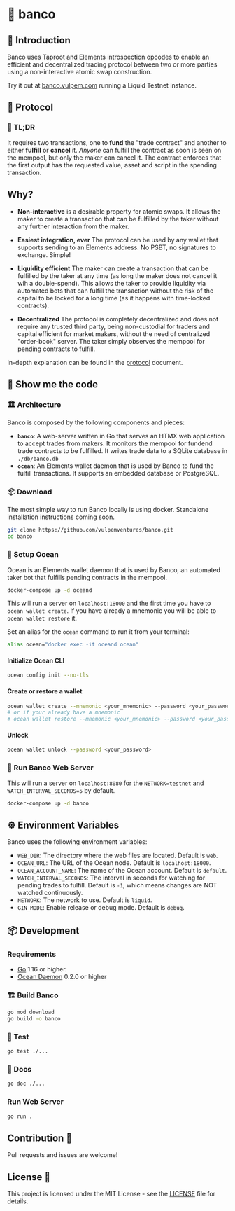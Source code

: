 # 🏦 banco

## 📖 Introduction

Banco uses Taproot and Elements introspection opcodes to enable an efficient and decentralized trading protocol between two or more parties using a non-interactive atomic swap construction.

Try it out at [banco.vulpem.com](https://banco.vulpem.com) running a Liquid Testnet instance.

## 🧿 Protocol

### 🍔 TL;DR

It requires two transactions, one to **fund** the "trade contract" and another to either **fulfill** or **cancel** it.
*Anyone* can fulfill the contract as soon is seen on the mempool, but only the maker can cancel it.
The contract enforces that the first output has the requested value, asset and script in the spending transaction.

## Why?

- **Non-interactive** is a desirable property for atomic swaps. It allows the maker to create a transaction that can be fulfilled by the taker without any further interaction from the maker.

- **Easiest integration, ever** The protocol can be used by any wallet that supports sending to an Elements address. No PSBT, no signatures to exchange. Simple!

- **Liquidity efficient**  The maker can create a transaction that can be fulfilled by the taker at any time (as long the maker does not cancel it wih a double-spend). This allows the taker to provide liquidity via automated bots that can fulfill the transaction without the risk of the capital to be locked for a long time (as it happens with time-locked contracts).

- **Decentralized** The protocol is completely decentralized and does not require any trusted third party, being non-custodial for traders and capital efficient for market makers, without the need of centralized "order-book" server. The taker simply observes the mempool for pending contracts to fulfill.

In-depth explanation can be found in the [protocol](./PROTOCOL.md) document.

## 🏃 Show me the code

### 🏛️ Architecture

Banco is composed by the following components and pieces:

- **`banco`**: A web-server written in Go that serves an HTMX web application to accept trades from makers. It monitors the mempool for fundend trade contracts to be fulfilled. It writes trade data to a SQLite database in `./db/banco.db`
- **`ocean`**: An Elements wallet daemon that is used by Banco to fund the fulfill transactions. It supports an embedded database or PostgreSQL.

### 📦 Download

The most simple way to run Banco locally is using docker. Standalone installation instructions coming soon.

```bash
git clone https://github.com/vulpemventures/banco.git
cd banco
```

### 🌊 Setup Ocean

Ocean is an Elements wallet daemon that is used by Banco, an automated taker bot that fulfills pending contracts in the mempool.

```bash
docker-compose up -d oceand
```

This will run a server on `localhost:18000` and the first time you have to `ocean wallet create`. If you have already a mnemonic you will be able to `ocean wallet restore` it.

Set an alias for the `ocean` command to run it from your terminal:

```bash
alias ocean="docker exec -it oceand ocean"
```

#### Initialize Ocean CLI

```bash
ocean config init --no-tls
```

#### Create or restore a wallet

```bash
ocean wallet create --mnemonic <your_mnemonic> --password <your_password>
# or if your already have a mnemonic
# ocean wallet restore --mnemonic <your_mnemonic> --password <your_password>
```

#### Unlock

```bash
ocean wallet unlock --password <your_password>
```

### 🚚 Run Banco Web Server

This will run a server on `localhost:8080` for the `NETWORK=testnet` and `WATCH_INTERVAL_SECONDS=5` by default.

```bash
docker-compose up -d banco
```

## ⚙️ Environment Variables

Banco uses the following environment variables:

- `WEB_DIR`: The directory where the web files are located. Default is `web`.
- `OCEAN_URL`: The URL of the Ocean node. Default is `localhost:18000`.
- `OCEAN_ACCOUNT_NAME`: The name of the Ocean account. Default is `default`.
- `WATCH_INTERVAL_SECONDS`: The interval in seconds for watching for pending trades to fulfill. Default is `-1`, which means changes are NOT watched continuously.
- `NETWORK`: The network to use. Default is `liquid`.
- `GIN_MODE`: Enable release or debug mode. Default is `debug`.

## 📦 Development

### Requirements

- [Go](https://golang.org/) 1.16 or higher.
- [Ocean Daemon](https://github.com/vulpemventures/oceand) 0.2.0 or higher

### 🏗️ Build Banco

```bash
go mod download
go build -o banco
```

### 🧪 Test

```bash
go test ./...
```

### 📝 Docs

```bash
go doc ./...
```

### Run Web Server

  ```bash
  go run .
  ```

## Contribution 🤝

Pull requests and issues are welcome!

## License 📜

This project is licensed under the MIT License - see the [LICENSE](LICENSE) file for details.
